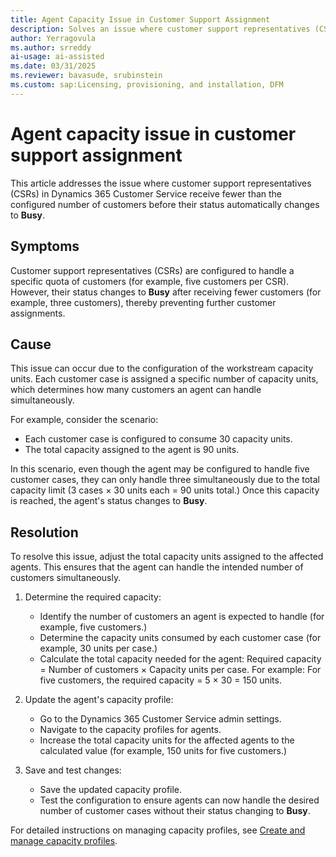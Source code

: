 ```yaml
---
title: Agent Capacity Issue in Customer Support Assignment
description: Solves an issue where customer support representatives (CSRs) in Microsoft Dynamics 365 Customer Service receive fewer than the configured number of customers before their status automatically changes to Busy.
author: Yerragovula
ms.author: srreddy
ai-usage: ai-assisted
ms.date: 03/31/2025
ms.reviewer: bavasude, srubinstein
ms.custom: sap:Licensing, provisioning, and installation, DFM
---
```

# Agent capacity issue in customer support assignment

This article addresses the issue where customer support representatives (CSRs) in Dynamics 365 Customer Service receive fewer than the configured number of customers before their status automatically changes to **Busy**.

## Symptoms

Customer support representatives (CSRs) are configured to handle a specific quota of customers (for example, five customers per CSR). However, their status changes to **Busy** after receiving fewer customers (for example, three customers), thereby preventing further customer assignments.

## Cause

This issue can occur due to the configuration of the workstream capacity units. Each customer case is assigned a specific number of capacity units, which determines how many customers an agent can handle simultaneously.

For example, consider the scenario:

- Each customer case is configured to consume 30 capacity units.
- The total capacity assigned to the agent is 90 units.

In this scenario, even though the agent may be configured to handle five customer cases, they can only handle three simultaneously due to the total capacity limit (3 cases × 30 units each = 90 units total.) Once this capacity is reached, the agent's status changes to **Busy**.

## Resolution

To resolve this issue, adjust the total capacity units assigned to the affected agents. This ensures that the agent can handle the intended number of customers simultaneously.

1. Determine the required capacity:

    - Identify the number of customers an agent is expected to handle (for example, five customers.)
    - Determine the capacity units consumed by each customer case (for example, 30 units per case.)
    - Calculate the total capacity needed for the agent: Required capacity = Number of customers × Capacity units per case. For example: For five customers, the required capacity = 5 × 30 = 150 units.

2. Update the agent's capacity profile:

    - Go to the Dynamics 365 Customer Service admin settings.
    - Navigate to the capacity profiles for agents.
    - Increase the total capacity units for the affected agents to the calculated value (for example, 150 units for five customers.)

3. Save and test changes:

    - Save the updated capacity profile.
    - Test the configuration to ensure agents can now handle the desired number of customer cases without their status changing to **Busy**.

For detailed instructions on managing capacity profiles, see [Create and manage capacity profiles](/dynamics365/customer-service/administer/capacity-profiles).
